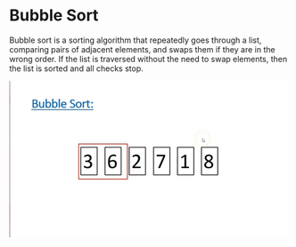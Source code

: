 # Bubble Sort

Bubble sort is a sorting algorithm that repeatedly goes through a list, comparing pairs of adjacent elements, and swaps them if they are in the wrong order. If the list is traversed without the need to swap elements, then the list is sorted and all checks stop.


![Visualization](https://github.com/jerry-ebikari/data_structures_and_algorithms_in_javascript/blob/main/assets/images/algorithms/sort/bubble-sort.gif)